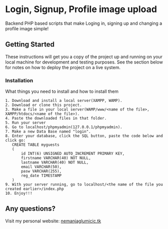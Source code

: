 # Login, Signup, Profile image upload

Backend PHP based scripts that make Loging in, signing up and changing a profile image simple!

## Getting Started

These instructions will get you a copy of the project up and running on your local machine for development and testing purposes. See the section below for notes on how to deploy the project on a live system.

### Installation

What things you need to install and how to install them

```
1. Download and install a local server(XAMPP, WAMP).
2. Download or clone this project.
3. Make a file in your local server(WAMP/www/<name of the file>, XAMPP/htdocs/<name of the file>).
4. Paste the downloaded files in that folder.
5. Run your server
6. Go to localhost/phpmyadmin(127.0.0.1/phpmyadmin).
7. Make a new Data Base named "login".
8. Enter your database, click the SQL button, paste the code below and click go:
   CREATE TABLE myguests
   (
       id INT(6) UNSIGNED AUTO_INCREMENT PRIMARY KEY,
       firstname VARCHAR(40) NOT NULL,
       lastname VARCHAR(40) NOT NULL,
       email VARCHAR(50),
       pasw VARCHAR(255),
       reg_date TIMESTAMP
   )
9. With your server running, go to localhost/<the name of the file you created earlier>/index.php
10. Enjoy!!!
```
## Any questions?

Visit my personal website: [nemanjaglumicic.tk](https://nemanjaglumicic.tk/)